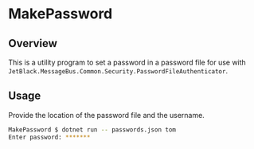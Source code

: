# MakePassword

## Overview

This is a utility program to set a password in a password file for
use with `JetBlack.MessageBus.Common.Security.PasswordFileAuthenticator`.

## Usage

Provide the location of the password file and the username.

```bash
MakePassword $ dotnet run -- passwords.json tom
Enter password: *******
```